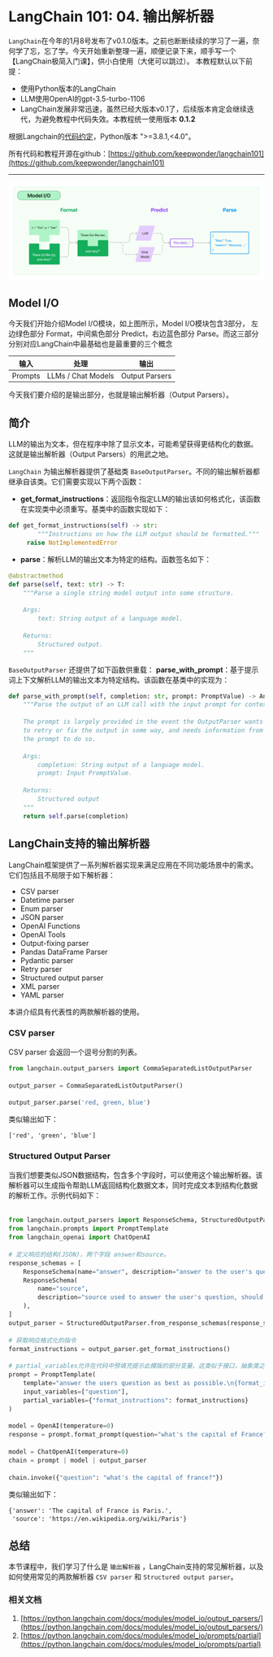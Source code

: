 # LangChain 101: 04. 输出解析器

`LangChain`在今年的1月8号发布了v0.1.0版本。之前也断断续续的学习了一遍，奈何学了忘，忘了学。今天开始重新整理一遍，顺便记录下来，顺手写一个【LangChain极简入门课】，供小白使用（大佬可以跳过）。
本教程默认以下前提：
- 使用Python版本的LangChain
- LLM使用OpenAI的gpt-3.5-turbo-1106
- LangChain发展非常迅速，虽然已经大版本v0.1了，后续版本肯定会继续迭代，为避免教程中代码失效。本教程统一使用版本 **0.1.2**

根据Langchain的[代码约定](https://github.com/langchain-ai/langchain/blob/v0.1.2/pyproject.toml#L11)，Python版本 ">=3.8.1,<4.0"。

所有代码和教程开源在github：[https://github.com/keepwonder/langchain101](https://github.com/keepwonder/langchain101)

----
![](./model_io.jpg)

## Model I/O

今天我们开始介绍Model I/O模块，如上图所示，Model I/O模块包含3部分， 左边绿色部分  Format，中间紫色部分 Predict，右边蓝色部分 Parse。而这三部分分别对应LangChain中最基础也是最重要的三个概念

|输入|处理|输出|
|----|----|---|
|Prompts|LLMs / Chat Models|Output Parsers|

今天我们要介绍的是输出部分，也就是输出解析器（Output Parsers）。

## 简介

LLM的输出为文本，但在程序中除了显示文本，可能希望获得更结构化的数据。这就是输出解析器（Output Parsers）的用武之地。

`LangChain` 为输出解析器提供了基础类 `BaseOutputParser`。不同的输出解析器都继承自该类。它们需要实现以下两个函数：
- **get_format_instructions**：返回指令指定LLM的输出该如何格式化，该函数在实现类中必须重写。基类中的函数实现如下：
```python
def get_format_instructions(self) -> str:
        """Instructions on how the LLM output should be formatted."""
     raise NotImplementedError
```
- **parse**：解析LLM的输出文本为特定的结构。函数签名如下：
```python
@abstractmethod
def parse(self, text: str) -> T:
    """Parse a single string model output into some structure.

    Args:
        text: String output of a language model.

    Returns:
        Structured output.
    """
```

`BaseOutputParser` 还提供了如下函数供重载：
**parse_with_prompt**：基于提示词上下文解析LLM的输出文本为特定结构。该函数在基类中的实现为：
```python
def parse_with_prompt(self, completion: str, prompt: PromptValue) -> Any:
    """Parse the output of an LLM call with the input prompt for context.

    The prompt is largely provided in the event the OutputParser wants
    to retry or fix the output in some way, and needs information from
    the prompt to do so.

    Args:
        completion: String output of a language model.
        prompt: Input PromptValue.

    Returns:
        Structured output
    """
    return self.parse(completion)
```

## LangChain支持的输出解析器

LangChain框架提供了一系列解析器实现来满足应用在不同功能场景中的需求。它们包括且不局限于如下解析器：
- CSV parser
- Datetime parser
- Enum parser
- JSON parser
- OpenAI Functions
- OpenAI Tools
- Output-fixing parser
- Pandas DataFrame Parser
- Pydantic parser
- Retry parser
- Structured output parser
- XML parser
- YAML parser

本讲介绍具有代表性的两款解析器的使用。

### CSV parser

CSV parser 会返回一个逗号分割的列表。

```python
from langchain.output_parsers import CommaSeparatedListOutputParser

output_parser = CommaSeparatedListOutputParser()

output_parser.parse('red, green, blue')
```

类似输出如下：

```shell
['red', 'green', 'blue']
```

### Structured Output Parser

当我们想要类似JSON数据结构，包含多个字段时，可以使用这个输出解析器。该解析器可以生成指令帮助LLM返回结构化数据文本，同时完成文本到结构化数据的解析工作。示例代码如下：

```python

from langchain.output_parsers import ResponseSchema, StructuredOutputParser
from langchain.prompts import PromptTemplate
from langchain_openai import ChatOpenAI

# 定义响应的结构(JSON)，两个字段 answer和source。
response_schemas = [
    ResponseSchema(name="answer", description="answer to the user's question"),
    ResponseSchema(
        name="source",
        description="source used to answer the user's question, should be a website.",
    ),
]
output_parser = StructuredOutputParser.from_response_schemas(response_schemas)

# 获取响应格式化的指令
format_instructions = output_parser.get_format_instructions()

# partial_variables允许在代码中预填充提示此模版的部分变量。这类似于接口，抽象类之间的关系
prompt = PromptTemplate(
    template="answer the users question as best as possible.\n{format_instructions}\n{question}",
    input_variables=["question"],
    partial_variables={"format_instructions": format_instructions}
)

model = OpenAI(temperature=0)
response = prompt.format_prompt(question="what's the capital of France?")

model = ChatOpenAI(temperature=0)
chain = prompt | model | output_parser

chain.invoke({"question": "what's the capital of france?"})
```

类似输出如下：
```shell
{'answer': 'The capital of France is Paris.',
 'source': 'https://en.wikipedia.org/wiki/Paris'}
```

## 总结

本节课程中，我们学习了什么是 `输出解析器` ，LangChain支持的常见解析器，以及如何使用常见的两款解析器 `CSV parser` 和 `Structured output parser`。

### 相关文档

1. [https://python.langchain.com/docs/modules/model_io/output_parsers/](https://python.langchain.com/docs/modules/model_io/output_parsers/) 
2. [https://python.langchain.com/docs/modules/model_io/prompts/partial](https://python.langchain.com/docs/modules/model_io/prompts/partial)